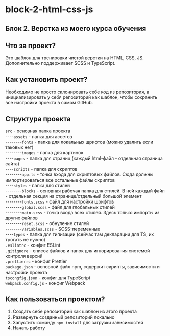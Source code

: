 # block-2-html-css-js

## Блок 2. Верстка из моего курса обучения

## Что за проект?

Это шаблон для тренировки чистой верстки на HTML, CSS, JS. Дополнительно поддерживает SCSS и TypeScript.

## Как установить проект?

Необходимо не просто склонировать себе код из репозитория, а инициализировать у себя репозиторий как шаблон, чтобы сохранить все настройки проекта в самом GitHub.

## Структура проекта

`src` - основная папка проекта  
----`assets` - папка для ассетов  
--------`fonts` - папка для локальных шрифтов (можно удалить если таковых нет)  
--------`images` - папка для картинок  
----`pages` - папка для страниц (каждый html-файл - отдельная страница сайта)  
----`scripts` - папка для скриптов  
--------`app.ts` - точка входа для скриптовых файлов. Сюда должны импортироваться все остальные файлы скриптов  
----`styles` - папка для стилей  
--------`blocks` - основная рабочая папка для стилей. В ней каждый файл - отдельная секция на странице/отдельный большой элемент  
--------`fonts.scss` - файл для настройки шрифтов  
--------`global.scss` - файл для глобальных стилей  
--------`main.scss` - точка входа всех стилей. Здесь только импорты из других файлов  
--------`reset.scss` - обнуление стилей  
--------`variables.scss` - SCSS-переменные  
----`types` - папка для типизации (сейчас там декларации для TS, их трогать не нужно)  
`.eslintrc` - конфиг ESLint  
`.gitignore` - список файлов и папок для игнорирования системой контроля версий  
`.prettierrc` - конфиг Prettier  
`package.json` - основной файл npm, содержит скрипты, зависимости и настройки проекта  
`tscongfig.json` - конфиг для TypeScript  
`webpack.config.js` - конфиг Webpack

## Как пользоваться проектом?

1. Создать себе репозиторий как шаблон из этого проекта
2. Развернуть созданный репозиторий локально
3. Запустить команду `npm install` для загрузки зависимостей
4. Начать работу
